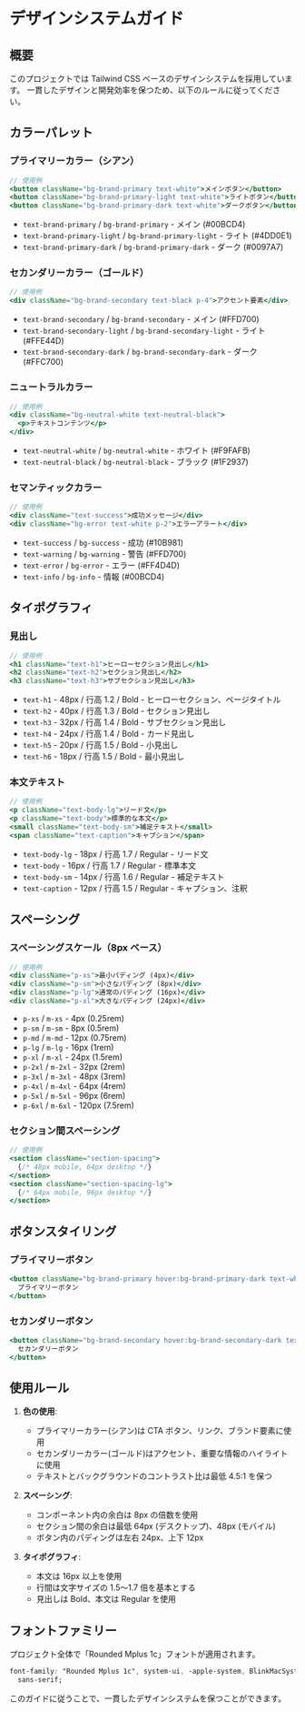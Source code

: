# デザインシステムガイド

## 概要

このプロジェクトでは Tailwind CSS ベースのデザインシステムを採用しています。
一貫したデザインと開発効率を保つため、以下のルールに従ってください。

## カラーパレット

### プライマリーカラー（シアン）

```jsx
// 使用例
<button className="bg-brand-primary text-white">メインボタン</button>
<button className="bg-brand-primary-light text-white">ライトボタン</button>
<button className="bg-brand-primary-dark text-white">ダークボタン</button>
```

- `text-brand-primary` / `bg-brand-primary` - メイン (#00BCD4)
- `text-brand-primary-light` / `bg-brand-primary-light` - ライト (#4DD0E1)
- `text-brand-primary-dark` / `bg-brand-primary-dark` - ダーク (#0097A7)

### セカンダリーカラー（ゴールド）

```jsx
// 使用例
<div className="bg-brand-secondary text-black p-4">アクセント要素</div>
```

- `text-brand-secondary` / `bg-brand-secondary` - メイン (#FFD700)
- `text-brand-secondary-light` / `bg-brand-secondary-light` - ライト (#FFE44D)
- `text-brand-secondary-dark` / `bg-brand-secondary-dark` - ダーク (#FFC700)

### ニュートラルカラー

```jsx
// 使用例
<div className="bg-neutral-white text-neutral-black">
  <p>テキストコンテンツ</p>
</div>
```

- `text-neutral-white` / `bg-neutral-white` - ホワイト (#F9FAFB)
- `text-neutral-black` / `bg-neutral-black` - ブラック (#1F2937)

### セマンティックカラー

```jsx
// 使用例
<div className="text-success">成功メッセージ</div>
<div className="bg-error text-white p-2">エラーアラート</div>
```

- `text-success` / `bg-success` - 成功 (#10B981)
- `text-warning` / `bg-warning` - 警告 (#FFD700)
- `text-error` / `bg-error` - エラー (#FF4D4D)
- `text-info` / `bg-info` - 情報 (#00BCD4)

## タイポグラフィ

### 見出し

```jsx
// 使用例
<h1 className="text-h1">ヒーローセクション見出し</h1>
<h2 className="text-h2">セクション見出し</h2>
<h3 className="text-h3">サブセクション見出し</h3>
```

- `text-h1` - 48px / 行高 1.2 / Bold - ヒーローセクション、ページタイトル
- `text-h2` - 40px / 行高 1.3 / Bold - セクション見出し
- `text-h3` - 32px / 行高 1.4 / Bold - サブセクション見出し
- `text-h4` - 24px / 行高 1.4 / Bold - カード見出し
- `text-h5` - 20px / 行高 1.5 / Bold - 小見出し
- `text-h6` - 18px / 行高 1.5 / Bold - 最小見出し

### 本文テキスト

```jsx
// 使用例
<p className="text-body-lg">リード文</p>
<p className="text-body">標準的な本文</p>
<small className="text-body-sm">補足テキスト</small>
<span className="text-caption">キャプション</span>
```

- `text-body-lg` - 18px / 行高 1.7 / Regular - リード文
- `text-body` - 16px / 行高 1.7 / Regular - 標準本文
- `text-body-sm` - 14px / 行高 1.6 / Regular - 補足テキスト
- `text-caption` - 12px / 行高 1.5 / Regular - キャプション、注釈

## スペーシング

### スペーシングスケール（8px ベース）

```jsx
// 使用例
<div className="p-xs">最小パディング (4px)</div>
<div className="p-sm">小さなパディング (8px)</div>
<div className="p-lg">通常のパディング (16px)</div>
<div className="p-xl">大きなパディング (24px)</div>
```

- `p-xs` / `m-xs` - 4px (0.25rem)
- `p-sm` / `m-sm` - 8px (0.5rem)
- `p-md` / `m-md` - 12px (0.75rem)
- `p-lg` / `m-lg` - 16px (1rem)
- `p-xl` / `m-xl` - 24px (1.5rem)
- `p-2xl` / `m-2xl` - 32px (2rem)
- `p-3xl` / `m-3xl` - 48px (3rem)
- `p-4xl` / `m-4xl` - 64px (4rem)
- `p-5xl` / `m-5xl` - 96px (6rem)
- `p-6xl` / `m-6xl` - 120px (7.5rem)

### セクション間スペーシング

```jsx
// 使用例
<section className="section-spacing">
  {/* 48px mobile, 64px desktop */}
</section>
<section className="section-spacing-lg">
  {/* 64px mobile, 96px desktop */}
</section>
```

## ボタンスタイリング

### プライマリーボタン

```jsx
<button className="bg-brand-primary hover:bg-brand-primary-dark text-white px-xl py-md font-medium">
  プライマリーボタン
</button>
```

### セカンダリーボタン

```jsx
<button className="bg-brand-secondary hover:bg-brand-secondary-dark text-neutral-black px-xl py-md font-medium">
  セカンダリーボタン
</button>
```

## 使用ルール

1. **色の使用**:

   - プライマリーカラー(シアン)は CTA ボタン、リンク、ブランド要素に使用
   - セカンダリーカラー(ゴールド)はアクセント、重要な情報のハイライトに使用
   - テキストとバックグラウンドのコントラスト比は最低 4.5:1 を保つ

2. **スペーシング**:

   - コンポーネント内の余白は 8px の倍数を使用
   - セクション間の余白は最低 64px (デスクトップ)、48px (モバイル)
   - ボタン内のパディングは左右 24px、上下 12px

3. **タイポグラフィ**:
   - 本文は 16px 以上を使用
   - 行間は文字サイズの 1.5〜1.7 倍を基本とする
   - 見出しは Bold、本文は Regular を使用

## フォントファミリー

プロジェクト全体で「Rounded Mplus 1c」フォントが適用されます。

```css
font-family: "Rounded Mplus 1c", system-ui, -apple-system, BlinkMacSystemFont, "Segoe UI",
  sans-serif;
```

このガイドに従うことで、一貫したデザインシステムを保つことができます。
